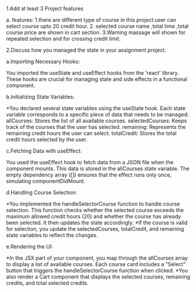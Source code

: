 1.Add at least 3 Project features

a. features: 
1.there are different type of course in this project.user can select course upto 20 credit hour.
2. selected course name ,total time ,total course price are shown in cart section.
3.Warning massage will shown for repeated selection and for crossing credit limit.


2.Discuss how you managed the state in your assignment project.

a.Importing Necessary Hooks:

You imported the useState and useEffect hooks from the 'react' library. These hooks are crucial for managing state and side effects in a functional component.


b.Initializing State Variables:


*You declared several state variables using the useState hook. Each state variable corresponds to a specific piece of data that needs to be managed:
allCourses: Stores the list of all available courses.
selectedCourses: Keeps track of the courses that the user has selected.
remaining: Represents the remaining credit hours the user can select.
totalCredit: Stores the total credit hours selected by the user.

c.Fetching Data with useEffect:

You used the useEffect hook to fetch data from a JSON file when the component mounts. This data is stored in the allCourses state variable. The empty dependency array ([]) ensures that the effect runs only once, simulating componentDidMount.

d.Handling Course Selection:

*You implemented the handleSelectorCourse function to handle course selection. This function checks whether the selected course exceeds the maximum allowed credit hours (20) and whether the course has already been selected. It then updates the state accordingly.
*If the course is valid for selection, you update the selectedCourses, totalCredit, and remaining state variables to reflect the changes.

e.Rendering the UI:

*In the JSX part of your component, you map through the allCourses array to display a list of available courses. Each course card includes a "Select" button that triggers the handleSelectorCourse function when clicked.
*You also render a Cart component that displays the selected courses, remaining credits, and total selected credits.